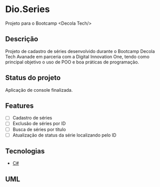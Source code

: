# Dio.Series
Projeto para o Bootcamp &lt;Decola Tech/> 

<h2>Descrição</h2>

<p align="left">
  Projeto de cadastro de séries desenvolvido durante o Bootcamp Decola Tech Avanade em parceria com a Digital Innovation One, tendo como principal objetivo o uso de POO
  e boa práticas de programação.
</p>


<h2>Status do projeto</h2>
<p align="left">
  Aplicação de console finalizada.
</p>

<h2>Features</h2>

- [ ] Cadastro de séries
- [ ] Exclusão de séries por ID
- [ ] Busca de séries por título
- [ ] Atualização de status da série localizando pelo ID

<h2>Tecnologias</h2>

  - [C#](https://docs.microsoft.com/pt-br/dotnet/csharp/)

<h2>UML</h2>
  
